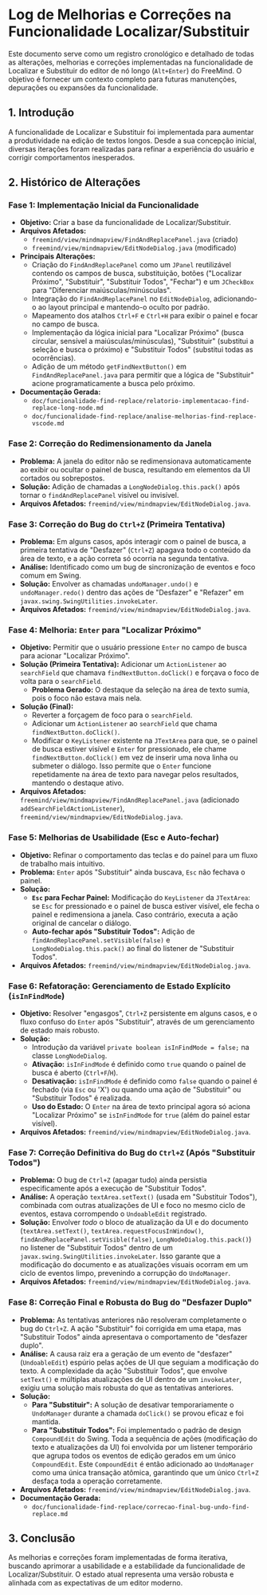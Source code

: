 # Log de Melhorias e Correções na Funcionalidade Localizar/Substituir

Este documento serve como um registro cronológico e detalhado de todas as alterações, melhorias e correções implementadas na funcionalidade de Localizar e Substituir do editor de nó longo (`Alt+Enter`) do FreeMind. O objetivo é fornecer um contexto completo para futuras manutenções, depurações ou expansões da funcionalidade.

## 1. Introdução

A funcionalidade de Localizar e Substituir foi implementada para aumentar a produtividade na edição de textos longos. Desde a sua concepção inicial, diversas iterações foram realizadas para refinar a experiência do usuário e corrigir comportamentos inesperados.

## 2. Histórico de Alterações

### Fase 1: Implementação Inicial da Funcionalidade

*   **Objetivo:** Criar a base da funcionalidade de Localizar/Substituir.
*   **Arquivos Afetados:**
    *   `freemind/view/mindmapview/FindAndReplacePanel.java` (criado)
    *   `freemind/view/mindmapview/EditNodeDialog.java` (modificado)
*   **Principais Alterações:**
    *   Criação do `FindAndReplacePanel` como um `JPanel` reutilizável contendo os campos de busca, substituição, botões ("Localizar Próximo", "Substituir", "Substituir Todos", "Fechar") e um `JCheckBox` para "Diferenciar maiúsculas/minúsculas".
    *   Integração do `FindAndReplacePanel` no `EditNodeDialog`, adicionando-o ao layout principal e mantendo-o oculto por padrão.
    *   Mapeamento dos atalhos `Ctrl+F` e `Ctrl+H` para exibir o painel e focar no campo de busca.
    *   Implementação da lógica inicial para "Localizar Próximo" (busca circular, sensível a maiúsculas/minúsculas), "Substituir" (substitui a seleção e busca o próximo) e "Substituir Todos" (substitui todas as ocorrências).
    *   Adição de um método `getFindNextButton()` em `FindAndReplacePanel.java` para permitir que a lógica de "Substituir" acione programaticamente a busca pelo próximo.
*   **Documentação Gerada:**
    *   `doc/funcionalidade-find-replace/relatorio-implementacao-find-replace-long-node.md`
    *   `doc/funcionalidade-find-replace/analise-melhorias-find-replace-vscode.md`

### Fase 2: Correção do Redimensionamento da Janela

*   **Problema:** A janela do editor não se redimensionava automaticamente ao exibir ou ocultar o painel de busca, resultando em elementos da UI cortados ou sobrepostos.
*   **Solução:** Adição de chamadas a `LongNodeDialog.this.pack()` após tornar o `findAndReplacePanel` visível ou invisível.
*   **Arquivos Afetados:** `freemind/view/mindmapview/EditNodeDialog.java`.

### Fase 3: Correção do Bug do `Ctrl+Z` (Primeira Tentativa)

*   **Problema:** Em alguns casos, após interagir com o painel de busca, a primeira tentativa de "Desfazer" (`Ctrl+Z`) apagava todo o conteúdo da área de texto, e a ação correta só ocorria na segunda tentativa.
*   **Análise:** Identificado como um bug de sincronização de eventos e foco comum em Swing.
*   **Solução:** Envolver as chamadas `undoManager.undo()` e `undoManager.redo()` dentro das ações de "Desfazer" e "Refazer" em `javax.swing.SwingUtilities.invokeLater`.
*   **Arquivos Afetados:** `freemind/view/mindmapview/EditNodeDialog.java`.

### Fase 4: Melhoria: `Enter` para "Localizar Próximo"

*   **Objetivo:** Permitir que o usuário pressione `Enter` no campo de busca para acionar "Localizar Próximo".
*   **Solução (Primeira Tentativa):** Adicionar um `ActionListener` ao `searchField` que chamava `findNextButton.doClick()` e forçava o foco de volta para o `searchField`.
    *   **Problema Gerado:** O destaque da seleção na área de texto sumia, pois o foco não estava mais nela.
*   **Solução (Final):**
    *   Reverter a forçagem de foco para o `searchField`.
    *   Adicionar um `ActionListener` ao `searchField` que chama `findNextButton.doClick()`.
    *   Modificar o `KeyListener` existente na `JTextArea` para que, se o painel de busca estiver visível e `Enter` for pressionado, ele chame `findNextButton.doClick()` em vez de inserir uma nova linha ou submeter o diálogo. Isso permite que o `Enter` funcione repetidamente na área de texto para navegar pelos resultados, mantendo o destaque ativo.
*   **Arquivos Afetados:** `freemind/view/mindmapview/FindAndReplacePanel.java` (adicionado `addSearchFieldActionListener`), `freemind/view/mindmapview/EditNodeDialog.java`.

### Fase 5: Melhorias de Usabilidade (Esc e Auto-fechar)

*   **Objetivo:** Refinar o comportamento das teclas e do painel para um fluxo de trabalho mais intuitivo.
*   **Problema:** `Enter` após "Substituir" ainda buscava, `Esc` não fechava o painel.
*   **Solução:**
    *   **`Esc` para Fechar Painel:** Modificação do `KeyListener` da `JTextArea`: se `Esc` for pressionado e o painel de busca estiver visível, ele fecha o painel e redimensiona a janela. Caso contrário, executa a ação original de cancelar o diálogo.
    *   **Auto-fechar após "Substituir Todos":** Adição de `findAndReplacePanel.setVisible(false)` e `LongNodeDialog.this.pack()` ao final do listener de "Substituir Todos".
*   **Arquivos Afetados:** `freemind/view/mindmapview/EditNodeDialog.java`.

### Fase 6: Refatoração: Gerenciamento de Estado Explícito (`isInFindMode`)

*   **Objetivo:** Resolver "engasgos", `Ctrl+Z` persistente em alguns casos, e o fluxo confuso do `Enter` após "Substituir", através de um gerenciamento de estado mais robusto.
*   **Solução:**
    *   Introdução da variável `private boolean isInFindMode = false;` na classe `LongNodeDialog`.
    *   **Ativação:** `isInFindMode` é definido como `true` quando o painel de busca é aberto (`Ctrl+F`/`H`).
    *   **Desativação:** `isInFindMode` é definido como `false` quando o painel é fechado (via `Esc` ou 'X') ou quando uma ação de "Substituir" ou "Substituir Todos" é realizada.
    *   **Uso do Estado:** O `Enter` na área de texto principal agora só aciona "Localizar Próximo" se `isInFindMode` for `true` (além do painel estar visível).
*   **Arquivos Afetados:** `freemind/view/mindmapview/EditNodeDialog.java`.

### Fase 7: Correção Definitiva do Bug do `Ctrl+Z` (Após "Substituir Todos")

*   **Problema:** O bug de `Ctrl+Z` (apagar tudo) ainda persistia especificamente após a execução de "Substituir Todos".
*   **Análise:** A operação `textArea.setText()` (usada em "Substituir Todos"), combinada com outras atualizações de UI e foco no mesmo ciclo de eventos, estava corrompendo o `UndoableEdit` registrado.
*   **Solução:** Envolver *todo* o bloco de atualização da UI e do documento (`textArea.setText()`, `textArea.requestFocusInWindow()`, `findAndReplacePanel.setVisible(false)`, `LongNodeDialog.this.pack()`) no listener de "Substituir Todos" dentro de um `javax.swing.SwingUtilities.invokeLater`. Isso garante que a modificação do documento e as atualizações visuais ocorram em um ciclo de eventos limpo, prevenindo a corrupção do `UndoManager`.
*   **Arquivos Afetados:** `freemind/view/mindmapview/EditNodeDialog.java`.

### Fase 8: Correção Final e Robusta do Bug do "Desfazer Duplo"

*   **Problema:** As tentativas anteriores não resolveram completamente o bug do `Ctrl+Z`. A ação "Substituir" foi corrigida em uma etapa, mas "Substituir Todos" ainda apresentava o comportamento de "desfazer duplo".
*   **Análise:** A causa raiz era a geração de um evento de "desfazer" (`UndoableEdit`) espúrio pelas ações de UI que seguiam a modificação do texto. A complexidade da ação "Substituir Todos", que envolve `setText()` e múltiplas atualizações de UI dentro de um `invokeLater`, exigiu uma solução mais robusta do que as tentativas anteriores.
*   **Solução:**
    *   **Para "Substituir":** A solução de desativar temporariamente o `UndoManager` durante a chamada `doClick()` se provou eficaz e foi mantida.
    *   **Para "Substituir Todos":** Foi implementado o padrão de design `CompoundEdit` do Swing. Toda a sequência de ações (modificação do texto e atualizações da UI) foi envolvida por um listener temporário que agrupa todos os eventos de edição gerados em um único `CompoundEdit`. Este `CompoundEdit` é então adicionado ao `UndoManager` como uma única transação atômica, garantindo que um único `Ctrl+Z` desfaça toda a operação corretamente.
*   **Arquivos Afetados:** `freemind/view/mindmapview/EditNodeDialog.java`.
*   **Documentação Gerada:**
    *   `doc/funcionalidade-find-replace/correcao-final-bug-undo-find-replace.md`

## 3. Conclusão

As melhorias e correções foram implementadas de forma iterativa, buscando aprimorar a usabilidade e a estabilidade da funcionalidade de Localizar/Substituir. O estado atual representa uma versão robusta e alinhada com as expectativas de um editor moderno.